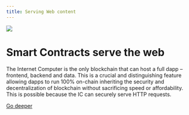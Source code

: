 ```yaml
---
title: Serving Web content
---
```


![](/img/how-it-works/web-content.jpg)

# Smart Contracts serve the web

The Internet Computer is the only blockchain that can host a full dapp – frontend,
backend and data. This is a crucial and distinguishing feature allowing dapps to
run 100% on-chain inheriting the security and decentralization of blockchain
without sacrificing speed or affordability. This is possible because the IC can
securely serve HTTP requests.

[Go deeper](/how-it-works/smart-contracts-serve-the-web/)
